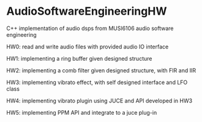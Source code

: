 # AudioSoftwareEngineeringHW
C++ implementation of audio dsps from MUSI6106 audio software engineering

HW0: read and write audio files with provided audio IO interface

HW1: implementing a ring buffer given designed structure

HW2: implementing a comb filter given designed structure, with FIR and IIR

HW3: implementing vibrato effect, with self designed interface and LFO class

HW4: implementing vibrato plugin using JUCE and API developed in HW3

HW5: implementing PPM API and integrate to a juce plug-in